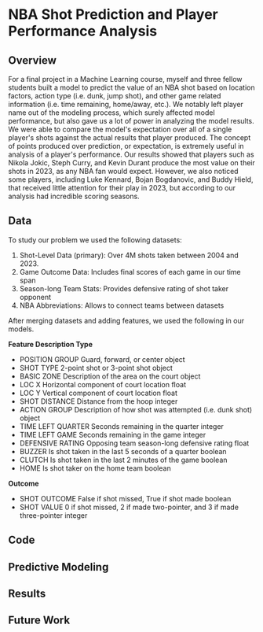 # NBA Shot Prediction and Player Performance Analysis

## Overview
For a final project in a Machine Learning course, myself and three fellow students built a model to predict the value of an NBA shot based on location factors, action type (i.e. dunk, jump shot), and other game related information (i.e. time remaining, home/away, etc.). We notably left player name out of the modeling process, which surely affected model performance, but also gave us a lot of power in analyzing the model results. We were able to compare the model's expectation over all of a single player's shots against the actual results that player produced. The concept of points produced over prediction, or expectation, is extremely useful in analysis of a player's performance. Our results showed that players such as Nikola Jokic, Steph Curry, and Kevin Durant produce the most value on their shots in 2023, as any NBA fan would expect. However, we also noticed some players, including Luke Kennard, Bojan Bogdanovic, and Buddy Hield, that received little attention for their play in 2023, but according to our analysis had incredible scoring seasons.

## Data
To study our problem we used the following datasets:

1. Shot-Level Data (primary): Over 4M shots taken between 2004 and 2023.
2. Game Outcome Data: Includes final scores of each game in our time span
3. Season-long Team Stats: Provides defensive rating of shot taker opponent
4. NBA Abbreviations: Allows to connect teams between datasets

After merging datasets and adding features, we used the following in our models.

**Feature           Description                                                          Type**

- POSITION GROUP    Guard, forward, or center                                            object
- SHOT TYPE         2-point shot or 3-point shot                                         object
- BASIC ZONE        Description of the area on the court                                 object
- LOC X             Horizontal component of court location                               float
- LOC Y             Vertical component of court location                                 float
- SHOT DISTANCE     Distance from the hoop                                               integer
- ACTION GROUP      Description of how shot was attempted (i.e. dunk shot)               object
- TIME LEFT QUARTER Seconds remaining in the quarter                                     integer
- TIME LEFT GAME    Seconds remaining in the game                                        integer
- DEFENSIVE RATING  Opposing team season-long defensive rating                           float
- BUZZER            Is shot taken in the last 5 seconds of a quarter                     boolean
- CLUTCH            Is shot taken in the last 2 minutes of the game                      boolean
- HOME              Is shot taker on the home team                                       boolean

**Outcome**

- SHOT OUTCOME      False if shot missed, True if shot made                              boolean
- SHOT VALUE        0 if shot missed, 2 if made two-pointer, and 3 if made three-pointer integer


## Code

## Predictive Modeling

## Results

## Future Work

